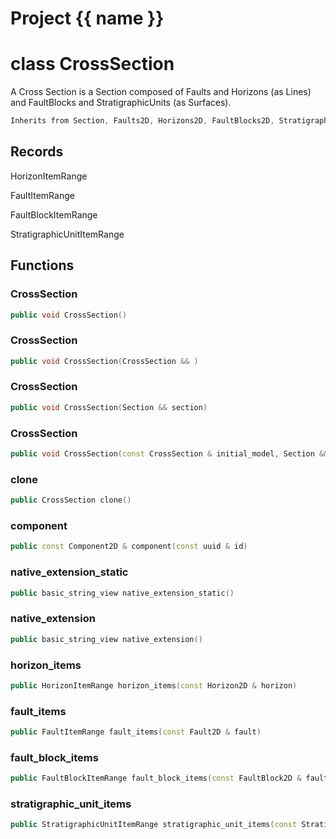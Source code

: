<script setup>
import {useRoute} from 'vitepress'
const {path} = useRoute()
const tokens = path.split('/')
const words = tokens[2].split('-');
for (let i = 0; i < words.length; i++) {
    words[i] = words[i].charAt(0).toUpperCase() + words[i].slice(1);
    words[i] = words[i].replace('geode', 'Geode')
}
const name = words.join('-');
</script>
# Project {{ name }}

# class CrossSection


 A Cross Section is a Section composed of Faults and Horizons (as Lines) and FaultBlocks and StratigraphicUnits (as Surfaces).



```cpp
Inherits from Section, Faults2D, Horizons2D, FaultBlocks2D, StratigraphicUnits2D
```



## Records

HorizonItemRange

FaultItemRange

FaultBlockItemRange

StratigraphicUnitItemRange



## Functions

### CrossSection

```cpp
public void CrossSection()
```


### CrossSection

```cpp
public void CrossSection(CrossSection && )
```


### CrossSection

```cpp
public void CrossSection(Section && section)
```


### CrossSection

```cpp
public void CrossSection(const CrossSection & initial_model, Section && section, const ModelGenericMapping & initial_to_section_mappings)
```


### clone

```cpp
public CrossSection clone()
```


### component

```cpp
public const Component2D & component(const uuid & id)
```


### native_extension_static

```cpp
public basic_string_view native_extension_static()
```


### native_extension

```cpp
public basic_string_view native_extension()
```


### horizon_items

```cpp
public HorizonItemRange horizon_items(const Horizon2D & horizon)
```


### fault_items

```cpp
public FaultItemRange fault_items(const Fault2D & fault)
```


### fault_block_items

```cpp
public FaultBlockItemRange fault_block_items(const FaultBlock2D & fault_block)
```


### stratigraphic_unit_items

```cpp
public StratigraphicUnitItemRange stratigraphic_unit_items(const StratigraphicUnit2D & stratigraphic_unit)
```




